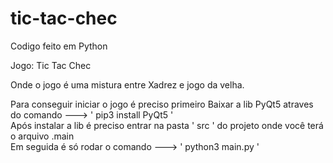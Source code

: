 # tic-tac-chec

Codigo feito em Python

Jogo: Tic Tac Chec 

Onde o jogo é uma mistura entre Xadrez e jogo da velha.


Para conseguir iniciar o jogo é preciso primeiro Baixar a lib PyQt5 atraves do comando ---> ' pip3 install PyQt5 '   
Após instalar a lib é preciso entrar na pasta ' src ' do projeto onde você terá o arquivo .main                   
Em seguida é só rodar o comando ---> ' python3 main.py '
